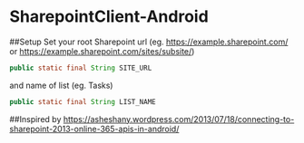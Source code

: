 # SharepointClient-Android

##Setup
Set your root Sharepoint url (eg. https://example.sharepoint.com/ or https://example.sharepoint.com/sites/subsite/)
```java
public static final String SITE_URL
```
and name of list (eg. Tasks)
```java
public static final String LIST_NAME
```
##Inspired by
https://asheshany.wordpress.com/2013/07/18/connecting-to-sharepoint-2013-online-365-apis-in-android/
